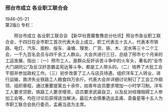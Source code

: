 ### 邢台市成立  各业职工联合会  

1946-05-21  
第2版()
专栏：

　　邢台市成立
    各业职工联合会
    【新华社晋冀鲁豫总分社讯】邢台市各业职工联合会，于四日在全市职工首次代表大会上成立。职工代表五十五人，代表本市铁路、电灯、汽车、面粉、版车、澡塘、理发、广货、铁、木、泥水等三十二个工会，一千九百名会员与四千余工人群众。大会共进行三日，总结了邢市七个月来的工运发展，指出：（一）邢市工人，是群众反奸诉苦斗争中的火车头，著名的“全市大门胡同公”及反汉奸恶霸孟宪达等斗争，都是工人带头的。（二）培养了大批工会干部并参加政权工作。（三）初步改善了工人与店员待遇，组织洋车工人转业，进行运输，救济失业铁路工人粮食四万余斤。代表大会并详细讨论制订了工会工作纲领、组织章程，通过重要提案五十余件，如青年店员要求增加一小时学习制。洋车工人要求贷款，铁路工人要求增资，店员要求武装自卫，以及反对经理阻碍工人参加工会等，均在讨论后获得适当解决。最后大会慎重选出孟甫、袁备星等十五人为市职工联合会执行委员，孟甫当选为主席。  
